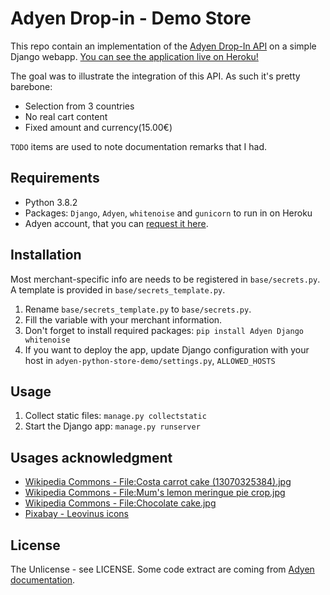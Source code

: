 # Adyen Drop-in - Demo Store

This repo contain an implementation of the [Adyen Drop-In API](https://docs.adyen.com/checkout/drop-in-web) on a simple Django webapp.
[You can see the application live on Heroku!](http://adyen-python-store-demo.herokuapp.com/)

The goal was to illustrate the integration of this API. As such it's pretty barebone:
* Selection from 3 countries
* No real cart content
* Fixed amount and currency(15.00€)

`TODO` items are used to note documentation remarks that I had.

## Requirements
* Python 3.8.2
* Packages: `Django`, `Adyen`, `whitenoise` and `gunicorn` to run in on Heroku
* Adyen account, that you can [request it here](https://www.adyen.com/home/discover/test-account-signup#form).

## Installation
Most merchant-specific info are needs to be registered in `base/secrets.py`. A template is provided in `base/secrets_template.py`.
1. Rename `base/secrets_template.py` to `base/secrets.py`.
1. Fill the variable with your merchant information.
1. Don't forget to install required packages: `pip install Adyen Django whitenoise`
1. If you want to deploy the app, update Django configuration with your host in `adyen-python-store-demo/settings.py`, `ALLOWED_HOSTS`

## Usage
1. Collect static files: `manage.py collectstatic`
1. Start the Django app: `manage.py runserver`

## Usages acknowledgment
* [Wikipedia Commons - File:Costa carrot cake (13070325384).jpg](https://commons.wikimedia.org/wiki/File:Costa_carrot_cake_(13070325384).jpg)
* [Wikipedia Commons - File:Mum's lemon meringue pie crop.jpg](https://commons.wikimedia.org/wiki/File:Mum%27s_lemon_meringue_pie_crop.jpg)
* [Wikipedia Commons - File:Chocolate cake.jpg](https://commons.wikimedia.org/wiki/File:Chocolate_cake.jpg)
* [Pixabay - Leovinus icons](https://pixabay.com/users/leovinus-615857/)

## License
The Unlicense - see LICENSE.
Some code extract are coming from [Adyen documentation](https://docs.adyen.com/checkout/drop-in-web).
